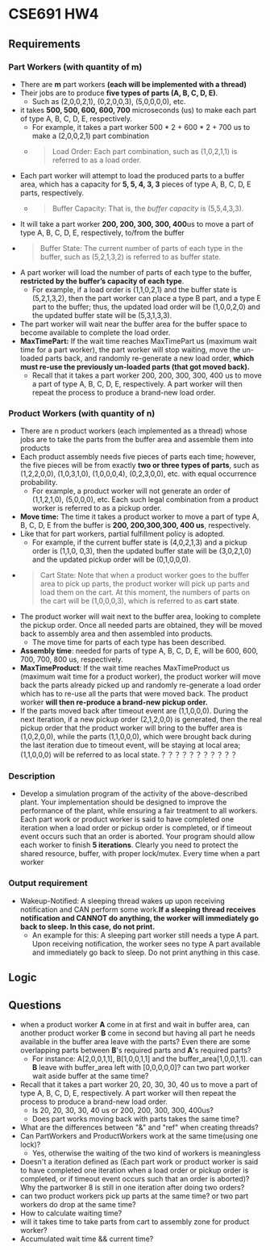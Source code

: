   # CSE691 HW4

## Requirements
### Part Workers (with quantity of m)
- There are **m** part workers **(each will be implemented with a thread)**
- Their jobs are to produce **five types of parts (A, B, C, D, E)**. 
  - Such as (2,0,0,2,1), (0,2,0,0,3), (5,0,0,0,0), etc.
- it takes **500, 500, 600, 600, 700** microseconds (us) to make each part of type A, B, C, D, E, respectively. 
  - For example, it takes a part worker 500 \* 2 + 600 \* 2 + 700 us to make a (2,0,0,2,1) part combination
  - >Load Order: Each part combination, such as (1,0,2,1,1) is referred to as a load order.
- Each part worker will attempt to load the produced parts to a buffer area, which has a capacity for **5, 5, 4, 3, 3** pieces of type A, B, C, D, E parts, respectively.
  - >Buffer Capacity: That is, the *buffer capacity* is (5,5,4,3,3).
- It will take a part worker **200, 200, 300, 300, 400**us to move a part of type A, B, C, D, E, respectively, to/from the buffer
- >Buffer State: The current number of parts of each type in the buffer, such as (5,2,1,3,2) is referred to as buffer state.
- A part worker will load the number of parts of each type to the buffer, **restricted by the buffer’s capacity of each type**. 
  - For example, if a load order is (1,1,0,2,1) and the buffer state is (5,2,1,3,2), then the part worker can place a type B part, and a type E part to the buffer; thus, the updated load order will be (1,0,0,2,0) and the updated buffer state will be (5,3,1,3,3). 
- The part worker will wait near the buffer area for the buffer space to become available to complete the load order. 
- **MaxTimePart:** If the wait time reaches MaxTimePart us (maximum wait time for a part worker), the part worker will stop waiting, move the un-loaded parts back, and randomly re-generate a new load order, **which must re-use the previously un-loaded parts (that got moved back).**
  - Recall that it takes a part worker 200, 200, 300, 300, 400 us to move a part of type A, B, C, D, E, respectively. A part worker will then repeat the process to produce a brand-new load order.
### Product Workers (with quantity of n)
- There are n product workers (each implemented as a thread) whose jobs are to take the parts from the buffer area and assemble them into products
- Each product assembly needs five pieces of parts each time; however, the five pieces will be from exactly **two or three types of parts**, such as (1,2,2,0,0), (1,0,3,1,0), (1,0,0,0,4), (0,2,3,0,0), etc. with equal occurrence probability. 
  - For example, a product worker will not generate an order of (1,1,2,1,0), (5,0,0,0), etc. Each such legal combination from a product worker is referred to as a pickup order.
- **Move time:** The time it takes a product worker to move a part of type A, B, C, D, E from the buffer is **200, 200,300,300, 400 us**, respectively.
- Like that for part workers, partial fulfillment policy is adopted.
  - For example, if the current buffer state is (4,0,2,1,3) and a pickup order is (1,1,0, 0,3), then the updated buffer state will be (3,0,2,1,0) and the updated pickup order will be (0,1,0,0,0). 
- >Cart State: Note that when a product worker goes to the buffer area to pick up parts, the product worker will pick up parts and load them on the cart. At this moment, the numbers of parts on the cart will be (1,0,0,0,3), which is referred to as **cart state**.
- The product worker will wait next to the buffer area, looking to complete the pickup order. Once all needed parts are obtained, they will be moved back to assembly area and then assembled into products. 
  - The move time for parts of each type has been described. 
- **Assembly time**: needed for parts of type A, B, C, D, E, will be 600, 600, 700, 700, 800 us, respectively.
- **MaxTimeProduct**: If the wait time reaches MaxTimeProduct us (maximum wait time for a product worker), the product worker will move back the parts already picked up and randomly re-generate a load order which has to re-use all the parts that were moved back. The product worker **will then re-produce a brand-new pickup order.**
- If the parts moved back after timeout event are (1,1,0,0,0). During the next iteration, if a new pickup order (2,1,2,0,0) is generated, then the real pickup order that the product worker will bring to the buffer area is (1,0,2,0,0), while the parts (1,1,0,0,0), which were brought back during the last iteration due to timeout event, will be staying at local area; (1,1,0,0,0) will be referred to as local state.？？？？？？？？？？？
### Description
- Develop a simulation program of the activity of the above-described plant. Your implementation should be designed to improve the performance of the plant, while ensuring a fair treatment to all workers. Each part work or product worker is said to have completed one iteration when a load order or pickup order is completed, or if timeout event occurs such that an order is aborted. Your program should allow each worker to finish **5 iterations**. Clearly you need to protect the shared resource, buffer, with proper lock/mutex. Every time when a part worker


### Output requirement
- Wakeup-Notified: A sleeping thread wakes up upon receiving notification and CAN perform some work.**If a sleeping thread receives notification and CANNOT do anything, the worker will immediately go back to sleep. In this case, do not print.**
  - An example for this: A sleeping part worker still needs a type A part. Upon receiving notification, the worker sees no type A part available and immediately go back to sleep. Do not print anything in this case.

## Logic 


## Questions
- when a product worker **A** come in at first and wait in buffer area, can another product worker **B** come in second but having all part he needs available in the buffer area leave with the parts? Even there are some overlapping parts between **B**'s required parts and **A**'s required parts?
  - For instance: A[2,0,0,1,1], B[1,0,0,1,1] and the buffer_area[1,0,0,1,1]. can **B** leave with buffer_area left with [0,0,0,0,0]? can two part worker wait aside buffer at the same time?
- Recall that it takes a part worker 20, 20, 30, 30, 40 us to move a part of type A, B, C, D, E, respectively. A part worker will then repeat the process to produce a brand-new load order.
  - Is 20, 20, 30, 30, 40 us or 200, 200, 300, 300, 400us?
  - Does part works moving back with parts takes the same time?
- What are the differences between "&" and "ref" when creating threads?
- Can PartWorkers and ProductWorkers work at the same time(using one lock)?
  - Yes, otherwise the waiting of the two kind of workers is meaningless
- Doesn't a iteration defined as (Each part work or product worker is said to have completed one iteration when a load order or pickup order is completed, or if timeout event occurs such that an order is aborted)? Why the partworker 8 is still in one iteration after doing two orders? 
- can two product workers pick up parts at the same time? or two part workers do drop at the same time?
- How to calculate waiting time?
- will it takes time to take parts from cart to assembly zone for product worker?
- Accumulated wait time && current time?